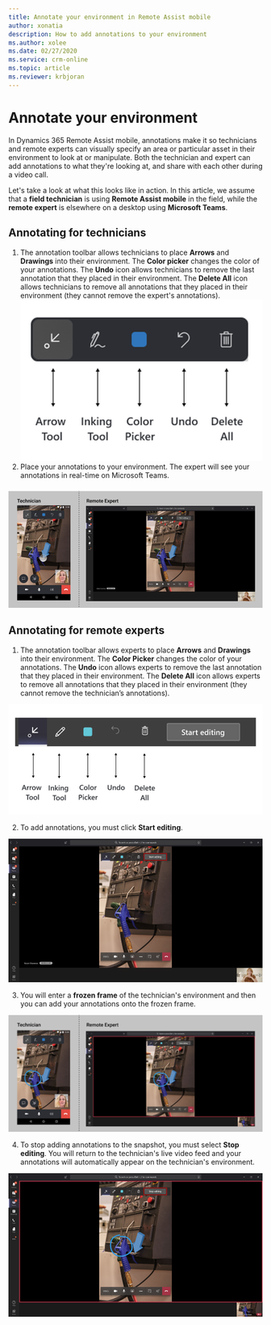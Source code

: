 ```yaml
---
title: Annotate your environment in Remote Assist mobile
author: xonatia
description: How to add annotations to your environment  
ms.author: xolee
ms.date: 02/27/2020
ms.service: crm-online
ms.topic: article
ms.reviewer: krbjoran
---
```

# Annotate your environment 

In Dynamics 365 Remote Assist mobile, annotations make it so technicians and remote experts can visually specify an area or particular asset in their environment to look at or manipulate. Both the technician and expert can add annotations to what they're looking at, and share with each other during a video call. 

Let's take a look at what this looks like in action. In this article, we assume that a **field technician** is using **Remote Assist mobile** in the field, while the **remote expert** is elsewhere on a desktop using **Microsoft Teams**.

## Annotating for technicians

1. The annotation toolbar allows technicians to place **Arrows** and **Drawings** into their environment. The **Color picker** changes the color of your annotations. The **Undo** icon allows technicians to remove the last annotation that they placed in their environment. The **Delete All** icon allows technicians to remove all annotations that they placed in their environment (they cannot remove the expert's annotations). 
![Diagram showing what each icon means in the Remote Assist mobile toolbar.](./media/ramtoolbar.png "RAM Toolbar")
2. Place your annotations to your environment. The expert will see your annotations in real-time on Microsoft Teams. 
###
![Side-by-side screenshots of Remote Assist mobile and Microsoft Teams, showing annotations appearing in both screens.](./media/annoenvt_2.png "Place Annotations")
###

## Annotating for remote experts

1. The annotation toolbar allows experts to place **Arrows** and **Drawings** into their environment. The **Color Picker** changes the color of your annotations. The **Undo** icon allows experts to remove the last annotation that they placed in their environment. The **Delete All** icon allows experts to remove all annotations that they placed in their environment (they cannot remove the technician’s annotations).

![Screenshot of the Microsoft Teams meeting toolbar, pointing out what each icon means. The arrow icon is the arrow tool. The pen icon is the inking too. The colored square is the color picker. The left-pointing arrow is the undo option. The trash can is delete all.](./media/mrtoolbar.png "MR Toolbar")

2. To add annotations, you must click **Start editing**. 

![Screenshot of the Start Editing option in the Microsoft Teams meeting toolbar.](./media/teams_2.png "Start Edit")

3. You will enter a **frozen frame** of the technician's environment and then you can add your annotations onto the frozen frame. 

![Side-by-side screenshots of Remote Assist mobile and Microsoft Teams showing an annotated image of the technician's environment](./media/annoenvt.png "Expert Snapshot Mode")

4. To stop adding annotations to the snapshot, you must select **Stop editing**. You will return to the technician's live video feed and your annotations will automatically appear on the technician's environment.

![Screenshot of a Microsoft Teams call window with emphasis on the stop editing button.](./media/teams_4.png "Stop Edit")
###
